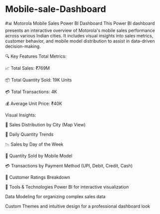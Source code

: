 # Mobile-sale-Dashboard
#📊 Motorola Mobile Sales Power BI Dashboard
This Power BI dashboard presents an interactive overview of Motorola's mobile sales performance across various Indian cities. It includes visual insights into sales metrics, customer behavior, and mobile model distribution to assist in data-driven decision-making.

🔍 Key Features
Total Metrics:

📈 Total Sales: ₹769M

📦 Total Quantity Sold: 19K Units

💳 Total Transactions: 4K

💰 Average Unit Price: ₹40K

Visual Insights:

📍 Sales Distribution by City (Map View)

📅 Daily Quantity Trends

📉 Sales by Day of the Week

📱 Quantity Sold by Mobile Model

💳 Transactions by Payment Method (UPI, Debit, Credit, Cash)

🌟 Customer Ratings Breakdown

📌 Tools & Technologies
Power BI for interactive visualization

Data Modeling for organizing complex sales data

Custom Themes and intuitive design for a professional dashboard look

